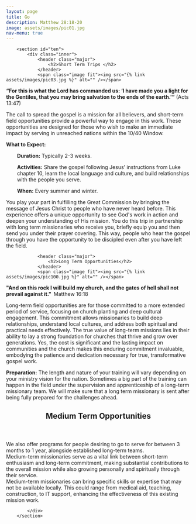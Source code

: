 ```yaml
---
layout: page
title: Go
description: Matthew 28:18-20
image: assets/images/pic01.jpg
nav-menu: true
---
```


<div id="main" class="alt">

        <section id="ten">
            <div class="inner">
                <header class="major">
                    <h2>Short Term Trips </h2>
                </header>
                <span class="image fit"><img src="{% link assets/images/pic03.jpg %}" alt="" /></span>
<p><strong>&ldquo;For this is what the Lord has commanded us: &lsquo;I have made you a light for the Gentiles, that you may bring salvation to the ends of the earth.'&rdquo;</strong> (Acts 13:47)</p>
<p>The call to spread the gospel is a mission for all believers, and short-term field opportunities provide a powerful way to engage in this work. These opportunities are designed for those who wish to make an immediate impact by serving in unreached nations within the 10/40 Window.</p>
<p><strong>What to Expect:</strong></p>
<p style="padding-left: 30px;"><strong>Duration:</strong> Typically 2-3 weeks.</p>
<p style="padding-left: 30px;"><strong>Activities:</strong> Share the gospel following Jesus&rsquo; instructions from Luke chapter 10, learn the local language and culture, and build relationships with the people you serve.</p>
<p style="padding-left: 30px;"><strong>When:</strong> Every summer and winter.</p>
<p>You play your part in fulfilling the Great Commission by bringing the message of Jesus Christ to people who have never heard before. This experience offers a unique opportunity to see God's work in action and deepen your understanding of His mission. You do this trip in partnership with long term missionaries who receive you, briefly equip you and then send you under their prayer covering. This way, people who hear the gospel through you have the opportunity to be discipled even after you have left the field.</p>
				<!-- 
                <ul class="actions">
                    <li><a href="/pages/gms.html" class="button next">Register</a></li>
                </ul>
				-->
				
				<header class="major">
                    <h2>Long Term Opportunities</h2>
                </header>
                <span class="image fit"><img src="{% link assets/images/pic100.jpg %}" alt="" /></span>
               
<p><strong>"And on this rock I will build my church, and the gates of hell shall not prevail against it."&nbsp; </strong>Matthew 16:18</p>
<p>Long-term field opportunities are for those committed to a more extended period of service, focusing on church planting and deep cultural engagement. This commitment allows missionaries to build deep relationships, understand local cultures, and address both spiritual and practical needs effectively. The true value of long-term missions lies in their ability to lay a strong foundation for churches that thrive and grow over generations. Yes, the cost is significant and the lasting impact on communities and the church makes this enduring commitment invaluable, embodying the patience and dedication necessary for true, transformative gospel work.</p>
<p><strong>Preparation:</strong> The length and nature of your training will vary depending on your ministry vision for the nation. Sometimes a big part of the training can happen in the field under the supervision and apprenticeship of a long-term missionary team. We will make sure that a long term missionary is sent after being fully prepared for the challenges ahead.</p>
				<!-- 
                <ul class="actions">
                    <li><a href="/pages/gms.html" class="button next">Register</a></li>
                </ul>
				-->
				<header class="major">
                    <h2>Medium Term Opportunities</h2>
                </header>
				<p><span class="image left"><img src="{% link assets/images/medium.jpg %}" alt="" /></span>We also offer programs for people desiring to go to serve for between 3 months to 1 year, alongside established long-term teams. <br>
Medium-term missionaries serve as a vital link between short-term enthusiasm and long-term commitment, making substantial contributions to the overall mission while also growing personally and spiritually through their service.<br>
Medium-term missionaries can bring specific skills or expertise that may not be available locally. This could range from medical aid, teaching, construction, to IT support, enhancing the effectiveness of this existing mission work.</p>
				
            </div>
        </section>

</div>